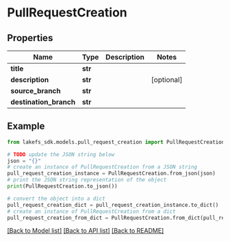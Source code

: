 # PullRequestCreation


## Properties

Name | Type | Description | Notes
------------ | ------------- | ------------- | -------------
**title** | **str** |  | 
**description** | **str** |  | [optional] 
**source_branch** | **str** |  | 
**destination_branch** | **str** |  | 

## Example

```python
from lakefs_sdk.models.pull_request_creation import PullRequestCreation

# TODO update the JSON string below
json = "{}"
# create an instance of PullRequestCreation from a JSON string
pull_request_creation_instance = PullRequestCreation.from_json(json)
# print the JSON string representation of the object
print(PullRequestCreation.to_json())

# convert the object into a dict
pull_request_creation_dict = pull_request_creation_instance.to_dict()
# create an instance of PullRequestCreation from a dict
pull_request_creation_from_dict = PullRequestCreation.from_dict(pull_request_creation_dict)
```
[[Back to Model list]](../README.md#documentation-for-models) [[Back to API list]](../README.md#documentation-for-api-endpoints) [[Back to README]](../README.md)


